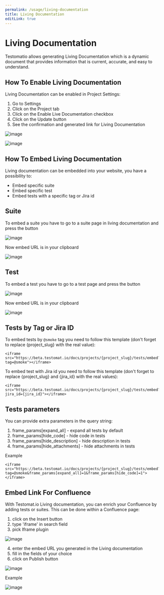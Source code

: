 ```yaml
---
permalink: /usage/living-documentation
title: Living Documentation
editLink: true
---
```


# Living Documentation

Testomatio allows generating Living Documentation which is a dynamic document that provides information that is current, accurate, and easy to understand.

## How To Enable Living Documentation

Living Documentation can be enabled in Project Settings:

1. Go to Settings
2. Click on the Project tab
3. Click on the Enable Live Documentation checkbox
4. Click on the Update button
5. See the confirmation and generated link for Living Documentation

![image](images/126028691-257eb2a2-c8c2-43af-8cb4-260afecf6ea9.png)

![image](images/126028734-59df8280-2224-405f-960c-6a5de4a4b7d9.png)

## How To Embed Living Documentation

Living documentation can be embedded into your website, you have a possibility to:

- Embed specific suite
- Embed specific test
- Embed tests with a specific tag or Jira id

## Suite

To embed a suite you have to go to a suite page in living documentation and press the button

![image](images/130801014-45e91892-25a5-474b-9d49-031a6be18401.png)

Now embed URL is in your clipboard

![image](images/130801649-8e99f6ff-1632-44c7-a057-105c8dd2c2b8.png)

## Test

To embed a test you have to go to a test page and press the button

![image](images/130801915-38fdf9d1-d241-47ff-9424-fd40abe7e55d.png)

Now embed URL is in your clipboard

![image](images/130802115-186917ac-ca9c-4200-80f9-bcaea4ae30a0.png)

## Tests by Tag or Jira ID

To embed tests by `@smoke` tag you need to follow this template (don't forget to replace {project_slug} with the real value):

```
<iframe src="https://beta.testomat.io/docs/projects/{project_slug}/tests/embed?tag=@smoke"></iframe>
```

To embed test with Jira id you need to follow this template (don't forget to replace {project_slug} and {jira_id} with the real values):

```
<iframe src="https://beta.testomat.io/docs/projects/{project_slug}/tests/embed?jira_id={jira_id}"></iframe>
```

## Tests parameters

You can provide extra parameters in the query string:

1. frame_params[expand_all] - expand all tests by default
2. frame_params[hide_code] - hide code in tests
3. frame_params[hide_description] - hide description in tests
4. frame_params[hide_attachments] - hide attachments in tests

Example

```
<iframe src="https://beta.testomat.io/docs/projects/{project_slug}/tests/embed?tag=@smoke&frame_params[expand_all]=1&frame_params[hide_code]=1"></iframe>
```

## Embed Link For Confluence 

With Testomat.io Living documentation, you can enrich your Confluence by adding tests or suites.
This can be done within a Confluence page:

1. click on the Insert button
2. type 'iframe' in search field
3. pick Iframe plugin

![image](images/130810167-eb154e62-2722-425f-b469-72acdd83b2f8.png)

4. enter the embed URL you generated in the Living documentation
5. fill in the fields of your choice
6. click on Publish button

![image](images/130811206-e30402e6-5fc2-4dd2-9638-8e5152813898.png)

Example 

![image](images/130814083-bab61314-ecd0-4510-858a-54eafdbe5418.png)





